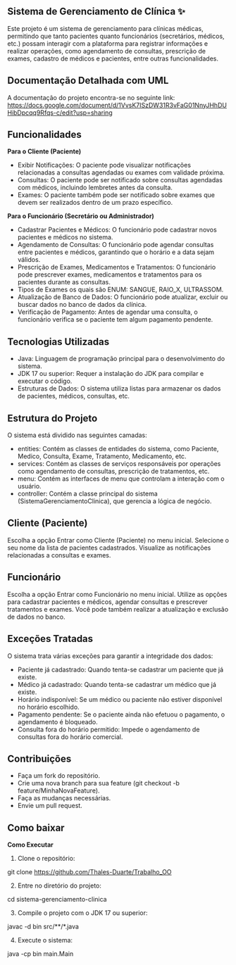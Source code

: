 ## Sistema de Gerenciamento de Clínica ✨

Este projeto é um sistema de gerenciamento para clínicas médicas, permitindo que tanto pacientes quanto funcionários (secretários, médicos, etc.) possam interagir com a plataforma para registrar informações e realizar operações, como agendamento de consultas, prescrição de exames, cadastro de médicos e pacientes, entre outras funcionalidades.

## Documentação Detalhada com UML 

A documentação do projeto encontra-se no seguinte link: https://docs.google.com/document/d/1VvsK7ISzDW31R3vFaG01NnyJHhDUHibDpcqq9Rfqs-c/edit?usp=sharing

## Funcionalidades

**Para o Cliente (Paciente)**

- Exibir Notificações: O paciente pode visualizar notificações relacionadas a consultas agendadas ou exames com validade próxima.
- Consultas: O paciente pode ser notificado sobre consultas agendadas com médicos, incluindo lembretes antes da consulta.
- Exames: O paciente também pode ser notificado sobre exames que devem ser realizados dentro de um prazo específico.

**Para o Funcionário (Secretário ou Administrador)**

- Cadastrar Pacientes e Médicos: O funcionário pode cadastrar novos pacientes e médicos no sistema.
- Agendamento de Consultas: O funcionário pode agendar consultas entre pacientes e médicos, garantindo que o horário e a data sejam válidos.
- Prescrição de Exames, Medicamentos e Tratamentos: O funcionário pode prescrever exames, medicamentos e tratamentos para os pacientes durante as consultas.
- Tipos de Exames os quais são ENUM: SANGUE, RAIO_X, ULTRASSOM.   
- Atualização de Banco de Dados: O funcionário pode atualizar, excluir ou buscar dados no banco de dados da clínica.
- Verificação de Pagamento: Antes de agendar uma consulta, o funcionário verifica se o paciente tem algum pagamento pendente.

## Tecnologias Utilizadas

- Java: Linguagem de programação principal para o desenvolvimento do sistema.
- JDK 17 ou superior: Requer a instalação do JDK para compilar e executar o código.
- Estruturas de Dados: O sistema utiliza listas para armazenar os dados de pacientes, médicos, consultas, etc.


## Estrutura do Projeto

O sistema está dividido nas seguintes camadas:

- entities: Contém as classes de entidades do sistema, como Paciente, Medico, Consulta, Exame, Tratamento, Medicamento, etc.
- services: Contém as classes de serviços responsáveis por operações como agendamento de consultas, prescrição de tratamentos, etc.
- menu: Contém as interfaces de menu que controlam a interação com o usuário.
- controller: Contém a classe principal do sistema (SistemaGerenciamentoClinica), que gerencia a lógica de negócio.

## Cliente (Paciente)

Escolha a opção Entrar como Cliente (Paciente) no menu inicial.
Selecione o seu nome da lista de pacientes cadastrados.
Visualize as notificações relacionadas a consultas e exames.

## Funcionário

Escolha a opção Entrar como Funcionário no menu inicial.
Utilize as opções para cadastrar pacientes e médicos, agendar consultas e prescrever tratamentos e exames.
Você pode também realizar a atualização e exclusão de dados no banco.

## Exceções Tratadas

O sistema trata várias exceções para garantir a integridade dos dados:

- Paciente já cadastrado: Quando tenta-se cadastrar um paciente que já existe.
- Médico já cadastrado: Quando tenta-se cadastrar um médico que já existe.
- Horário indisponível: Se um médico ou paciente não estiver disponível no horário escolhido.
- Pagamento pendente: Se o paciente ainda não efetuou o pagamento, o agendamento é bloqueado.
- Consulta fora do horário permitido: Impede o agendamento de consultas fora do horário comercial.


## Contribuições

- Faça um fork do repositório.
- Crie uma nova branch para sua feature (git checkout -b feature/MinhaNovaFeature).
- Faça as mudanças necessárias.
- Envie um pull request.

## Como baixar

**Como Executar**

1. Clone o repositório:

git clone https://github.com/Thales-Duarte/Trabalho_OO

2. Entre no diretório do projeto:

cd sistema-gerenciamento-clinica

3. Compile o projeto com o JDK 17 ou superior:


javac -d bin src/**/*.java

4. Execute o sistema:

java -cp bin main.Main

